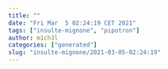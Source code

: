 ```yaml
---
title: ""
date: "Fri Mar  5 02:24:19 CET 2021"
tags: ["insulte-mignone", "pipotron"]
author: m1ch3l
categories: ["generated"]
slug: "insulte-mignone/2021-03-05-02:24:19"
---
```



